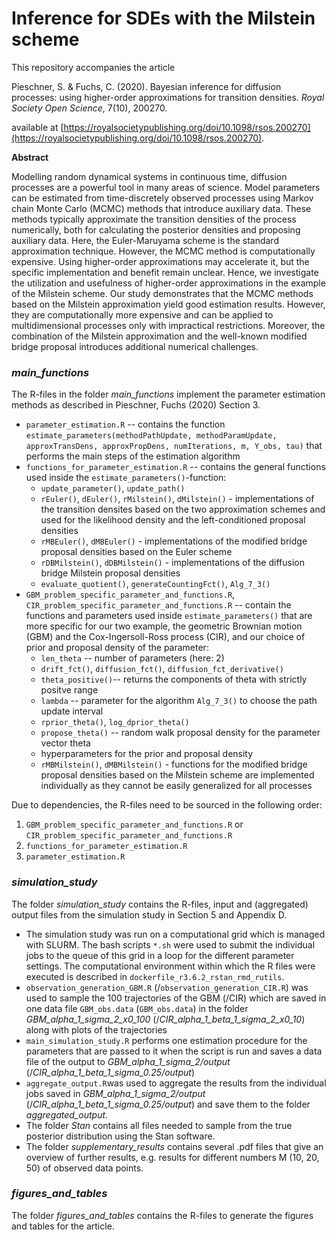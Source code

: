 # Inference for SDEs with the Milstein scheme
This repository accompanies the article 

Pieschner, S. & Fuchs, C. (2020). Bayesian inference for diffusion processes: using higher-order approximations for transition densities. *Royal Society Open Science*, 7(10), 200270. 

available at [https://royalsocietypublishing.org/doi/10.1098/rsos.200270](https://royalsocietypublishing.org/doi/10.1098/rsos.200270).

**Abstract**

Modelling random dynamical systems in continuous time, diffusion processes are a powerful tool in many areas of science. Model parameters can be estimated from time-discretely observed processes using Markov chain Monte Carlo (MCMC) methods that introduce auxiliary data. These methods typically approximate the transition densities of the process numerically, both for calculating the posterior densities and proposing auxiliary data. Here, the Euler-Maruyama scheme is the standard approximation technique. However, the MCMC method is computationally expensive. Using higher-order approximations may accelerate it, but the specific implementation and benefit remain unclear. Hence, we investigate the utilization and usefulness of higher-order approximations in the example of the Milstein scheme. Our study demonstrates that the MCMC methods based on the Milstein approximation yield good estimation results. However, they are computationally more expensive and can be applied to multidimensional processes only with impractical restrictions. Moreover, the combination of the Milstein approximation and the well-known modified bridge proposal introduces additional numerical challenges.


### *main_functions*
The R-files in the folder *main_functions* implement the parameter estimation methods as described in Pieschner, Fuchs (2020) Section 3.

* `parameter_estimation.R` -- contains the function `estimate_parameters(methodPathUpdate, methodParamUpdate, approxTransDens, approxPropDens, numIterations, m, Y_obs, tau)` that performs the main steps of the estimation algorithm
* `functions_for_parameter_estimation.R` -- contains the general functions used inside the `estimate_parameters()`-function:
    + `update_parameter()`, `update_path()`
    + `rEuler()`, `dEuler()`, `rMilstein()`, `dMilstein()` - implementations of the transition densites based on the two approximation schemes and used for the likelihood density and the left-conditioned proposal densities
    + `rMBEuler()`, `dMBEuler()`  - implementations of the modified bridge proposal densities based on the Euler scheme
    + `rDBMilstein()`, `dDBMilstein()`  - implementations of the diffusion bridge Milstein proposal densities
    + `evaluate_quotient()`, `generateCountingFct()`, `Alg_7_3()`
* `GBM_problem_specific_parameter_and_functions.R`, `CIR_problem_specific_parameter_and_functions.R` -- contain the functions and parameters used inside `estimate_parameters()` that are more specific for our two example, the geometric Brownian motion (GBM) and the Cox-Ingersoll-Ross process (CIR), and our choice of prior and proposal density of the parameter:
    + `len_theta` -- number of parameters (here: 2)
    + `drift_fct()`, `diffusion_fct()`, `diffusion_fct_derivative()`
    + `theta_positive()`-- returns the components of theta with strictly positve range
    + `lambda` -- parameter for the algorithm `Alg_7_3()` to choose the path update interval
    + `rprior_theta()`, `log_dprior_theta()`
    + `propose_theta()` -- random walk proposal density for the parameter vector theta
    + hyperparameters for the prior and proposal density
    + `rMBMilstein()`, `dMBMilstein()` -  functions for the modified bridge proposal densities based on the Milstein scheme are implemented individually as they cannot be easily generalized for all processes

Due to dependencies, the R-files need to be sourced in the following order:

1. `GBM_problem_specific_parameter_and_functions.R` or `CIR_problem_specific_parameter_and_functions.R`
2. `functions_for_parameter_estimation.R`
3. `parameter_estimation.R`

### *simulation_study*
The folder *simulation_study* contains the R-files, input and (aggregated) output files from the simulation study in Section 5 and Appendix D.

* The simulation study was run on a computational grid which is managed with SLURM. The bash scripts `*.sh` were used to submit the individual jobs to the queue of this grid in a loop for the different parameter settings. The computational environment within which the R files were executed is described in `dockerfile_r3.6.2_rstan_rmd_rutils`.
* `observation_generation_GBM.R` (/`observation_generation_CIR.R`) was used to sample the 100 trajectories of the GBM (/CIR) which are saved in one data file `GBM_obs.data` (`GBM_obs.data`) in the folder *GBM_alpha_1_sigma_2_x0_100* (/*CIR_alpha_1_beta_1_sigma_2_x0_10*) along with plots of the trajectories
* `main_simulation_study.R` performs one estimation procedure for the parameters that are passed to it when the script is run and saves a data file of the output to *GBM_alpha_1_sigma_2/output* (/*CIR_alpha_1_beta_1_sigma_0.25/output*)
* `aggregate_output.R`was used to aggregate the results from the individual jobs saved in *GBM_alpha_1_sigma_2/output* (/*CIR_alpha_1_beta_1_sigma_0.25/output*) and save them to the folder *aggregated_output*.
* The folder *Stan* contains all files needed to sample from the true posterior distribution using the Stan software.
* The folder *supplementary_results* contains several .pdf files that give an overview of further results, e.g. results for different numbers M (10, 20, 50) of observed data points.


### *figures\_and\_tables*
The folder *figures\_and\_tables* contains the R-files to generate the figures and tables for the article.
